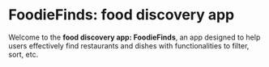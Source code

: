 # FoodieFinds: food discovery app

Welcome to the **food discovery app: FoodieFinds**, an app designed to help users effectively find restaurants and dishes with functionalities to filter, sort, etc.